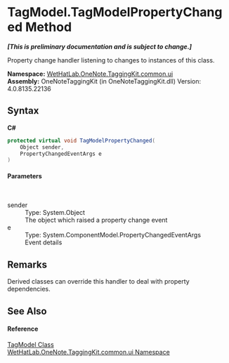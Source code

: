 # TagModel.TagModelPropertyChanged Method 
 _**\[This is preliminary documentation and is subject to change.\]**_

Property change handler listening to changes to instances of this class.

**Namespace:**&nbsp;<a href="043a9407-ac38-b3ac-7348-a6090af495ad.md">WetHatLab.OneNote.TaggingKit.common.ui</a><br />**Assembly:**&nbsp;OneNoteTaggingKit (in OneNoteTaggingKit.dll) Version: 4.0.8135.22136

## Syntax

**C#**<br />
``` C#
protected virtual void TagModelPropertyChanged(
	Object sender,
	PropertyChangedEventArgs e
)
```


#### Parameters
&nbsp;<dl><dt>sender</dt><dd>Type: System.Object<br />The object which raised a property change event</dd><dt>e</dt><dd>Type: System.ComponentModel.PropertyChangedEventArgs<br />Event details</dd></dl>

## Remarks
Derived classes can override this handler to deal with property dependencies.

## See Also


#### Reference
<a href="c74fe645-91b2-831c-6869-763addf746aa.md">TagModel Class</a><br /><a href="043a9407-ac38-b3ac-7348-a6090af495ad.md">WetHatLab.OneNote.TaggingKit.common.ui Namespace</a><br />